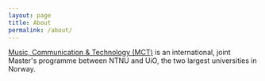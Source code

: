 ```yaml
---
layout: page
title: About
permalink: /about/
---
```


[Music, Communication & Technology (MCT)](https://www.uio.no/english/studies/programmes/mct-master/) is an international, joint Master's programme between NTNU and UiO, the two largest universities in Norway.

<!--

Documentation on Jekyll and template:

This is the base Jekyll theme. You can find out more info about customizing your Jekyll theme, as well as basic Jekyll usage documentation at [jekyllrb.com](https://jekyllrb.com/)

You can find the source code for Minima at GitHub:
[jekyll][jekyll-organization] /
[minima](https://github.com/jekyll/minima)

You can find the source code for Jekyll at GitHub:
[jekyll][jekyll-organization] /
[jekyll](https://github.com/jekyll/jekyll)


[jekyll-organization]: https://github.com/jekyll

-->
